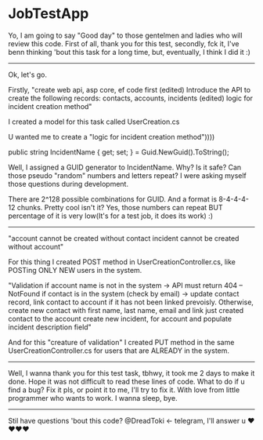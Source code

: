 # JobTestApp
Yo, I am going to say "Good day" to those gentelmen and ladies who will review this code.
First of all, thank you for this test, secondly, fck it, I've benn thinking 'bout this task for a long time, but, eventually, I think I did it :)

-----------------------------------------
Ok, let's go.

Firstly, "create web api, asp core, ef code first (edited)
Introduce the API to create the following records: contacts, accounts, incidents (edited)
logic for incident creation method"

I created a model for this task called UserCreation.cs

U wanted me to create a "logic for incident creation method"))))

public string IncidentName { get; set; } = Guid.NewGuid().ToString();

  Well, I assigned a GUID generator to IncidentName. Why? Is it safe? Can those pseudo "random" numbers and letters repeat?
I were asking myself those questions during development.
  
  There are 2^128 possible combinations for GUID. And a format is 8-4-4-4-12 chunks. Pretty cool isn't it?
Yes, those numbers can repeat BUT percentage of it is very low(It's for a test job, it does its work) :)

-----------------------------------------
"account cannot be created without contact
incident cannot be created without account"

For this thing I created POST method in UserCreationController.cs, like POSTing ONLY NEW users in the system.

"Validation
if account name is not in the system -> API must return 404 – NotFound
if contact is in the system (check by email) -> update contact record, link contact to account if it has not been linked prevoisly.
Otherwise,
create new contact with first name, last name, email and
link just created contact to the account
create new incident, for account and populate incident description field"

And for this "creature of validation" I created PUT method in the same UserCreationController.cs for users that are ALREADY in the system.

-----------------------------------------
Well, I wanna thank you for this test task, tbhwy, it took me 2 days to make it done. Hope it was not difficult to read these lines of code.
What to do if u find a bug? Fix it pls, or point it to me, I'll try to fix it.
With love from little programmer who wants to work. I wanna sleep, bye.

-----------------------------------------
Stil have questions 'bout this code? @DreadToki <- telegram, I'll answer u
❤️❤️❤️❤️
